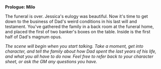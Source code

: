 **Prologue: Milo**

The funeral is over.  Jessica's eulogy was beautiful.  Now it's time to get down to the business of Dad's weird conditions in his last will and testament.  You've gathered the family in a back room at the funeral home, and placed the first of two banker's boxes on the table.  Inside is the first half of Dad's magnum opus.

_The scene will begin when you start talking.  Take a moment, get into character, and tell the family about how Dad spent the last years of his life, and what you all have to do now.  Feel free to refer back to your character sheet, or ask the GM any questions you have._
